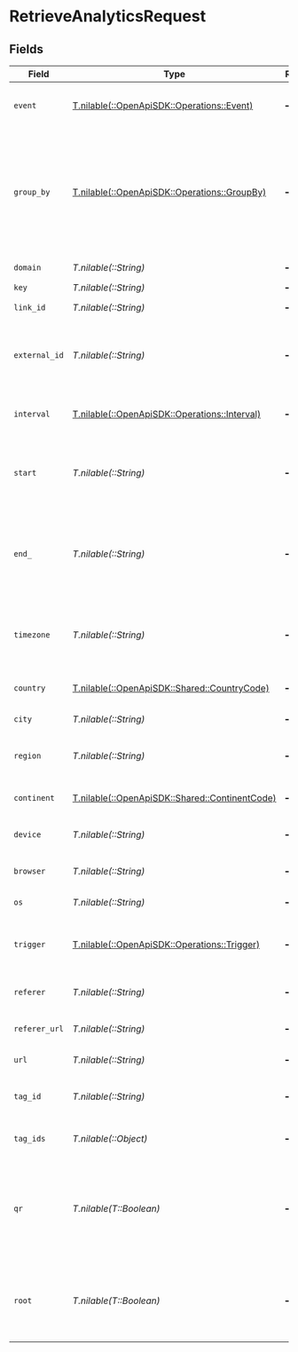 # RetrieveAnalyticsRequest


## Fields

| Field                                                                                                                                                                                    | Type                                                                                                                                                                                     | Required                                                                                                                                                                                 | Description                                                                                                                                                                              | Example                                                                                                                                                                                  |
| ---------------------------------------------------------------------------------------------------------------------------------------------------------------------------------------- | ---------------------------------------------------------------------------------------------------------------------------------------------------------------------------------------- | ---------------------------------------------------------------------------------------------------------------------------------------------------------------------------------------- | ---------------------------------------------------------------------------------------------------------------------------------------------------------------------------------------- | ---------------------------------------------------------------------------------------------------------------------------------------------------------------------------------------- |
| `event`                                                                                                                                                                                  | [T.nilable(::OpenApiSDK::Operations::Event)](../../models/operations/event.md)                                                                                                           | :heavy_minus_sign:                                                                                                                                                                       | The type of event to retrieve analytics for. Defaults to `clicks`.                                                                                                                       |                                                                                                                                                                                          |
| `group_by`                                                                                                                                                                               | [T.nilable(::OpenApiSDK::Operations::GroupBy)](../../models/operations/groupby.md)                                                                                                       | :heavy_minus_sign:                                                                                                                                                                       | The parameter to group the analytics data points by. Defaults to `count` if undefined. Note that `trigger` is deprecated (use `triggers` instead), but kept for backwards compatibility. |                                                                                                                                                                                          |
| `domain`                                                                                                                                                                                 | *T.nilable(::String)*                                                                                                                                                                    | :heavy_minus_sign:                                                                                                                                                                       | The domain to filter analytics for.                                                                                                                                                      |                                                                                                                                                                                          |
| `key`                                                                                                                                                                                    | *T.nilable(::String)*                                                                                                                                                                    | :heavy_minus_sign:                                                                                                                                                                       | The short link slug.                                                                                                                                                                     |                                                                                                                                                                                          |
| `link_id`                                                                                                                                                                                | *T.nilable(::String)*                                                                                                                                                                    | :heavy_minus_sign:                                                                                                                                                                       | The unique ID of the short link on Dub.                                                                                                                                                  |                                                                                                                                                                                          |
| `external_id`                                                                                                                                                                            | *T.nilable(::String)*                                                                                                                                                                    | :heavy_minus_sign:                                                                                                                                                                       | This is the ID of the link in the your database. Must be prefixed with 'ext_' when passed as a query parameter.                                                                          |                                                                                                                                                                                          |
| `interval`                                                                                                                                                                               | [T.nilable(::OpenApiSDK::Operations::Interval)](../../models/operations/interval.md)                                                                                                     | :heavy_minus_sign:                                                                                                                                                                       | The interval to retrieve analytics for. If undefined, defaults to 24h.                                                                                                                   |                                                                                                                                                                                          |
| `start`                                                                                                                                                                                  | *T.nilable(::String)*                                                                                                                                                                    | :heavy_minus_sign:                                                                                                                                                                       | The start date and time when to retrieve analytics from. Takes precedence over `interval`.                                                                                               |                                                                                                                                                                                          |
| `end_`                                                                                                                                                                                   | *T.nilable(::String)*                                                                                                                                                                    | :heavy_minus_sign:                                                                                                                                                                       | The end date and time when to retrieve analytics from. If not provided, defaults to the current date. Takes precedence over `interval`.                                                  |                                                                                                                                                                                          |
| `timezone`                                                                                                                                                                               | *T.nilable(::String)*                                                                                                                                                                    | :heavy_minus_sign:                                                                                                                                                                       | The IANA time zone code for aligning timeseries granularity (e.g. America/New_York). Defaults to UTC.                                                                                    | America/New_York                                                                                                                                                                         |
| `country`                                                                                                                                                                                | [T.nilable(::OpenApiSDK::Shared::CountryCode)](../../models/shared/countrycode.md)                                                                                                       | :heavy_minus_sign:                                                                                                                                                                       | The country to retrieve analytics for.                                                                                                                                                   |                                                                                                                                                                                          |
| `city`                                                                                                                                                                                   | *T.nilable(::String)*                                                                                                                                                                    | :heavy_minus_sign:                                                                                                                                                                       | The city to retrieve analytics for.                                                                                                                                                      | New York                                                                                                                                                                                 |
| `region`                                                                                                                                                                                 | *T.nilable(::String)*                                                                                                                                                                    | :heavy_minus_sign:                                                                                                                                                                       | The ISO 3166-2 region code to retrieve analytics for.                                                                                                                                    |                                                                                                                                                                                          |
| `continent`                                                                                                                                                                              | [T.nilable(::OpenApiSDK::Shared::ContinentCode)](../../models/shared/continentcode.md)                                                                                                   | :heavy_minus_sign:                                                                                                                                                                       | The continent to retrieve analytics for.                                                                                                                                                 |                                                                                                                                                                                          |
| `device`                                                                                                                                                                                 | *T.nilable(::String)*                                                                                                                                                                    | :heavy_minus_sign:                                                                                                                                                                       | The device to retrieve analytics for.                                                                                                                                                    | Desktop                                                                                                                                                                                  |
| `browser`                                                                                                                                                                                | *T.nilable(::String)*                                                                                                                                                                    | :heavy_minus_sign:                                                                                                                                                                       | The browser to retrieve analytics for.                                                                                                                                                   | Chrome                                                                                                                                                                                   |
| `os`                                                                                                                                                                                     | *T.nilable(::String)*                                                                                                                                                                    | :heavy_minus_sign:                                                                                                                                                                       | The OS to retrieve analytics for.                                                                                                                                                        | Windows                                                                                                                                                                                  |
| `trigger`                                                                                                                                                                                | [T.nilable(::OpenApiSDK::Operations::Trigger)](../../models/operations/trigger.md)                                                                                                       | :heavy_minus_sign:                                                                                                                                                                       | The trigger to retrieve analytics for. If undefined, return both QR and link clicks.                                                                                                     |                                                                                                                                                                                          |
| `referer`                                                                                                                                                                                | *T.nilable(::String)*                                                                                                                                                                    | :heavy_minus_sign:                                                                                                                                                                       | The referer to retrieve analytics for.                                                                                                                                                   | google.com                                                                                                                                                                               |
| `referer_url`                                                                                                                                                                            | *T.nilable(::String)*                                                                                                                                                                    | :heavy_minus_sign:                                                                                                                                                                       | The full referer URL to retrieve analytics for.                                                                                                                                          | https://dub.co/blog                                                                                                                                                                      |
| `url`                                                                                                                                                                                    | *T.nilable(::String)*                                                                                                                                                                    | :heavy_minus_sign:                                                                                                                                                                       | The URL to retrieve analytics for.                                                                                                                                                       |                                                                                                                                                                                          |
| `tag_id`                                                                                                                                                                                 | *T.nilable(::String)*                                                                                                                                                                    | :heavy_minus_sign:                                                                                                                                                                       | Deprecated. Use `tagIds` instead. The tag ID to retrieve analytics for.                                                                                                                  |                                                                                                                                                                                          |
| `tag_ids`                                                                                                                                                                                | *T.nilable(::Object)*                                                                                                                                                                    | :heavy_minus_sign:                                                                                                                                                                       | The tag IDs to retrieve analytics for.                                                                                                                                                   |                                                                                                                                                                                          |
| `qr`                                                                                                                                                                                     | *T.nilable(T::Boolean)*                                                                                                                                                                  | :heavy_minus_sign:                                                                                                                                                                       | Deprecated. Use the `trigger` field instead. Filter for QR code scans. If true, filter for QR codes only. If false, filter for links only. If undefined, return both.                    |                                                                                                                                                                                          |
| `root`                                                                                                                                                                                   | *T.nilable(T::Boolean)*                                                                                                                                                                  | :heavy_minus_sign:                                                                                                                                                                       | Filter for root domains. If true, filter for domains only. If false, filter for links only. If undefined, return both.                                                                   |                                                                                                                                                                                          |